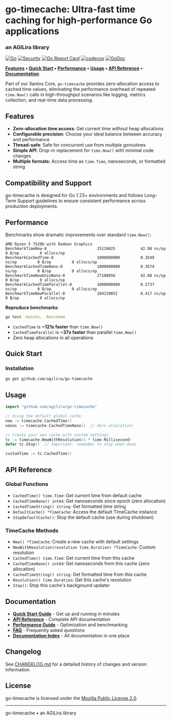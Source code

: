 # go-timecache: Ultra-fast time caching for high-performance Go applications
### an AGILira library

[![Go](https://github.com/agilira/go-timecache/actions/workflows/go.yml/badge.svg)](https://github.com/agilira/go-timecache/actions/workflows/ci.yml)
[![Security](https://img.shields.io/badge/security-gosec-brightgreen.svg)](https://github.com/agilira/go-timecache/actions/workflows/ci.yml)
[![Go Report Card](https://goreportcard.com/badge/github.com/agilira/go-timecache?v=2)](https://goreportcard.com/report/github.com/agilira/go-timecache)
[![codecov](https://codecov.io/gh/agilira/go-timecache/branch/main/graph/badge.svg)](https://codecov.io/gh/agilira/go-timecache)
[![GoDoc](https://godoc.org/github.com/agilira/go-timecache?status.svg)](https://godoc.org/github.com/agilira/go-timecache)

**[Features](#features) • [Quick Start](#quick-start) • [Performance](#performance) • [Usage](#usage) • [API Reference](#api-reference) • [Documentation](#documentation)**

Part of our Xantos Core, `go-timecache` provides zero-allocation access to cached time values, eliminating the performance overhead of repeated `time.Now()` calls in high-throughput scenarios like logging, metrics collection, and real-time data processing.

## Features

- **Zero-allocation time access**: Get current time without heap allocations
- **Configurable precision**: Choose your ideal balance between accuracy and performance
- **Thread-safe**: Safe for concurrent use from multiple goroutines
- **Simple API**: Drop-in replacement for `time.Now()` with minimal code changes
- **Multiple formats**: Access time as `time.Time`, nanoseconds, or formatted string

## Compatibility and Support

go-timecache is designed for Go 1.23+ environments and follows Long-Term Support guidelines to ensure consistent performance across production deployments.

## Performance

Benchmarks show dramatic improvements over standard `time.Now()`:

```
AMD Ryzen 5 7520U with Radeon Graphics
BenchmarkTimeNow-8                      25118025           42.98 ns/op          0 B/op         0 allocs/op
BenchmarkCachedTime-8                   1000000000         0.3549 ns/op         0 B/op         0 allocs/op
BenchmarkCachedTimeNano-8               1000000000         0.3574 ns/op         0 B/op         0 allocs/op
BenchmarkTimeNowUnixNano-8              27188656           42.68 ns/op          0 B/op         0 allocs/op
BenchmarkCachedTimeParallel-8           1000000000         0.1737 ns/op         0 B/op         0 allocs/op
BenchmarkTimeNowParallel-8              184139052          6.417 ns/op          0 B/op         0 allocs/op
```

**Reproduce benchmarks**:
```bash
go test -bench=. -benchmem
```

* `CachedTime` is **~121x faster** than `time.Now()`
* `CachedTimeParallel` is **~37x faster** than parallel `time.Now()`
* Zero heap allocations in all operations

## Quick Start

### Installation

```bash
go get github.com/agilira/go-timecache
```

## Usage

```go
import "github.com/agilira/go-timecache"

// Using the default global cache
now := timecache.CachedTime()
nanos := timecache.CachedTimeNano()  // Zero allocation!

// Create your own cache with custom settings
tc := timecache.NewWithResolution(1 * time.Millisecond)
defer tc.Stop()  // Important: remember to stop when done

customTime := tc.CachedTime()
```

## API Reference

### Global Functions

- `CachedTime() time.Time`: Get current time from default cache
- `CachedTimeNano() int64`: Get nanoseconds since epoch (zero allocation)
- `CachedTimeString() string`: Get formatted time string
- `DefaultCache() *TimeCache`: Access the default TimeCache instance
- `StopDefaultCache()`: Stop the default cache (use during shutdown)

### TimeCache Methods

- `New() *TimeCache`: Create a new cache with default settings
- `NewWithResolution(resolution time.Duration) *TimeCache`: Custom resolution
- `CachedTime() time.Time`: Get current time from this cache
- `CachedTimeNano() int64`: Get nanoseconds from this cache (zero allocation)
- `CachedTimeString() string`: Get formatted time from this cache
- `Resolution() time.Duration`: Get this cache's resolution
- `Stop()`: Stop this cache's background updater

## Documentation

- **[Quick Start Guide](docs/QUICK_START.md)** - Get up and running in minutes
- **[API Reference](docs/API.md)** - Complete API documentation  
- **[Performance Guide](docs/PERFORMANCE.md)** - Optimization and benchmarking
- **[FAQ](docs/FAQ.md)** - Frequently asked questions
- **[Documentation Index](docs/README.md)** - All documentation in one place

## Changelog

See [CHANGELOG.md](./CHANGELOG.md) for a detailed history of changes and version information.

## License

go-timecache is licensed under the [Mozilla Public License 2.0](./LICENSE).

---

go-timecache • an AGILira library
